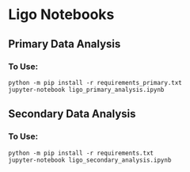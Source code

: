 # Ligo Notebooks

## Primary Data Analysis

### To Use:
```
python -m pip install -r requirements_primary.txt
jupyter-notebook ligo_primary_analysis.ipynb
```
## Secondary Data Analysis

### To Use:
```
python -m pip install -r requirements.txt
jupyter-notebook ligo_secondary_analysis.ipynb
```
